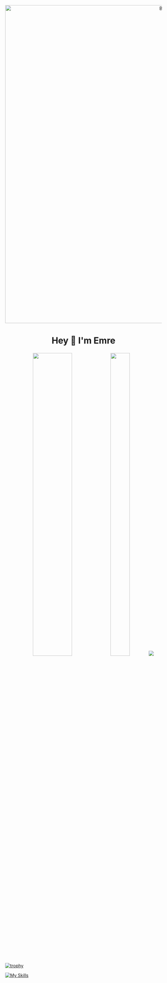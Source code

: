 <div align="center">
  <img width="1024" alt="Banner" src="https://camo.githubusercontent.com/c9654284679baee024ded302ea6fad539c45bc21d4ded7443393d85c2d2b8dd3/68747470733a2f2f692e67697068792e636f6d2f6d656469612f76312e59326c6b505463354d4749334e6a457863335a7164484a35654774324e57706a637a6c6a616d453559546c3364445231596d357063334d30615868344d5763354d4846344e795a6c634431324d563970626e526c636d35686246396e61575a66596e6c666157516d593351395a772f6c304b346b314f37524a536768535433612f67697068792e676966">
</div>

###

<h1 align="center">Hey 👋 I'm Emre</h1>

###

<p align="center">
  <img height="50%" width="50%" src ="https://github-readme-stats.vercel.app/api?username=bozkurtemre&show_icons=true&count_private=true&theme=dark&hide_border=true&bg_color=00000000">
  <img height="50%" width="35%" src ="https://github-readme-stats.vercel.app/api/top-langs/?username=bozkurtemre&layout=compact&hide_border=true&theme=dark&bg_color=00000000&langs_count=8&hide=html,css,gdscript">
  <img src ="https://github-readme-streak-stats.herokuapp.com?user=bozkurtemre&theme=dark&hide_border=true&background=FFFFFF00">
</p>

[![trophy](https://github-profile-trophy.vercel.app/?username=bozkurtemre&theme=onedark&no-frame=true)](https://github.com/ryo-ma/github-profile-trophy)

[![My Skills](https://skillicons.dev/icons?i=golang,php,java,aws,gcp,cloudflare,linux,postgres,mysql,redis,rabbitmq,docker,githubactions,elasticsearch&theme=dark)](https://skillicons.dev)
